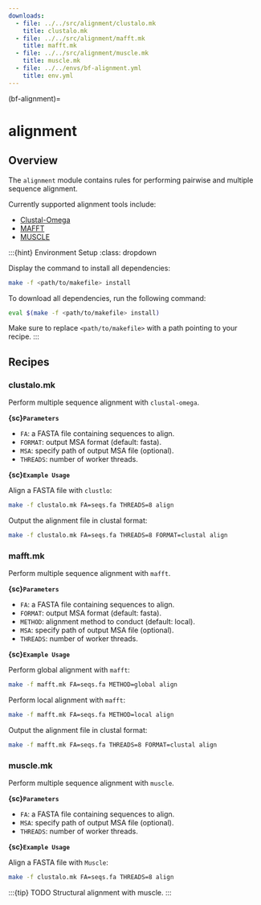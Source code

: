 ```yaml
---
downloads:
  - file: ../../src/alignment/clustalo.mk
    title: clustalo.mk
  - file: ../../src/alignment/mafft.mk
    title: mafft.mk
  - file: ../../src/alignment/muscle.mk
    title: muscle.mk
  - file: ../../envs/bf-alignment.yml
    title: env.yml
---
```


(bf-alignment)=
# alignment

## Overview

The `alignment` module contains rules for performing pairwise and multiple sequence alignment.

Currently supported alignment tools include:

- [Clustal-Omega](doi:10.1038/msb.2011.75)
- [MAFFT](doi:10.1093/nar/gkf436)
- [MUSCLE](doi:10.1186/1471-2105-5-113)

:::{hint} Environment Setup
:class: dropdown

Display the command to install all dependencies:
```bash
make -f <path/to/makefile> install
```

To download all dependencies, run the following command:
```bash
eval $(make -f <path/to/makefile> install)
```

Make sure to replace `<path/to/makefile>` with a path pointing to your recipe.
:::

## Recipes

### clustalo.mk

Perform multiple sequence alignment with `clustal-omega`.

**{sc}`Parameters`**

- `FA`: a FASTA file containing sequences to align.
- `FORMAT`: output MSA format (default: fasta).
- `MSA`: specify path of output MSA file (optional).
- `THREADS`: number of worker threads.

**{sc}`Example Usage`**

Align a FASTA file with `clustlo`:
```bash
make -f clustalo.mk FA=seqs.fa THREADS=8 align
```

Output the alignment file in clustal format:
```bash
make -f clustalo.mk FA=seqs.fa THREADS=8 FORMAT=clustal align
```

### mafft.mk

Perform multiple sequence alignment with `mafft`.

**{sc}`Parameters`**

- `FA`: a FASTA file containing sequences to align.
- `FORMAT`: output MSA format (default: fasta).
- `METHOD`: alignment method to conduct (default: local).
- `MSA`: specify path of output MSA file (optional).
- `THREADS`: number of worker threads.

**{sc}`Example Usage`**

Perform global alignment with `mafft`:
```bash
make -f mafft.mk FA=seqs.fa METHOD=global align
```

Perform local alignment with `mafft`:
```bash
make -f mafft.mk FA=seqs.fa METHOD=local align
```

Output the alignment file in clustal format:
```bash
make -f mafft.mk FA=seqs.fa THREADS=8 FORMAT=clustal align
```

### muscle.mk

Perform multiple sequence alignment with `muscle`.

**{sc}`Parameters`**

- `FA`: a FASTA file containing sequences to align.
- `MSA`: specify path of output MSA file (optional).
- `THREADS`: number of worker threads.

**{sc}`Example Usage`**

Align a FASTA file with `Muscle`:
```bash
make -f clustalo.mk FA=seqs.fa THREADS=8 align
```

:::{tip} TODO
Structural alignment with muscle.
:::
